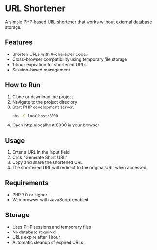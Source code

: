 # URL Shortener

A simple PHP-based URL shortener that works without external database storage.

## Features

- Shorten URLs with 6-character codes
- Cross-browser compatibility using temporary file storage
- 1-hour expiration for shortened URLs
- Session-based management

## How to Run

1. Clone or download the project
2. Navigate to the project directory
3. Start PHP development server:
   ```bash
   php -S localhost:8000
   ```
4. Open http://localhost:8000 in your browser

## Usage

1. Enter a URL in the input field
2. Click "Generate Short URL"
3. Copy and share the shortened URL
4. The shortened URL will redirect to the original URL when accessed

## Requirements

- PHP 7.0 or higher
- Web browser with JavaScript enabled

## Storage

- Uses PHP sessions and temporary files
- No database required
- URLs expire after 1 hour
- Automatic cleanup of expired URLs